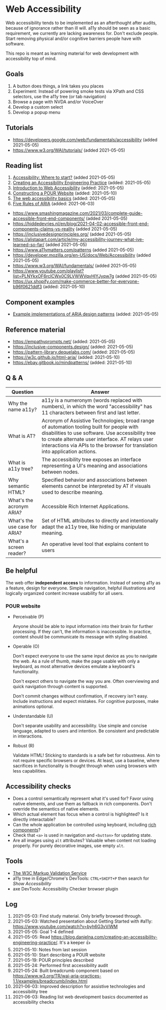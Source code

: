 # Web Accessibility

Web accessibility tends to be implemented as an afterthought after audits, because of ignorance rather than ill will. a11y should be seen as a basic requirement, we currently are lacking awareness for. Don't exclude people. Start removing physical and/or cognitive barriers people have with software.

This repo is meant as learning material for web development with accessibility top of mind.

## Goals

1. A button does things, a link takes you places
2. Experiment: Instead of powering smoke tests via XPath and CSS selectors, use the a11y tree (or tab navigation)
3. Browse a page with NVDA and/or VoiceOver
4. Develop a custom select
5. Develop a popup menu

## Tutorials

- https://developers.google.com/web/fundamentals/accessibility  (added 2021-05-05)
- https://www.w3.org/WAI/tutorials/ (added 2021-05-05)

## Reading list

1. [Accessibility: Where to start?](https://www.youtube.com/watch?v=byh6G3vViWM) (added 2021-05-05)
2. [Creating an Accessibility Engineering Practice](https://blog.danielna.com/creating-an-accessibility-engineering-practice/) (added: 2021-05-05)
3. [Introduction to Web Accessibility](https://webaim.org/intro/) (added: 2021-05-05)
4. [Constructing a POUR Website](https://webaim.org/articles/pour/) (added: 2021-05-10)
5. [The web accessibility basics](https://www.marcozehe.de/articles/2015-12-14-the-web-accessibility-basics/) (added: 2021-05-05)
6. [Five Rules of ARIA](https://www.w3.org/TR/aria-in-html/#notes2) (added: 2021-06-03)

- https://www.smashingmagazine.com/2021/03/complete-guide-accessible-front-end-components/ (added 2021-05-05)
- https://hiddedevries.nl/en/blog/2021-04-02-accessible-front-end-components-claims-vs-reality (added 2021-05-05)
- https://inclusivedesignprinciples.org/ (added 2021-05-05)
- https://alistapart.com/article/my-accessibility-journey-what-ive-learned-so-far/ (added 2021-05-05)
- https://www.a11ymatters.com/patterns (added 2021-05-05)
- https://developer.mozilla.org/en-US/docs/Web/Accessibility (added 2021-05-05)
- https://www.w3.org/WAI/fundamentals/ (added 2021-05-05)
- https://www.youtube.com/playlist?list=PLNYkxOF6rcICWx0C9LVWWVqvHlYJyqw7g (added 2021-05-05)
- https://ux.shopify.com/make-commerce-better-for-everyone-b96f0621ddf3 (added: 2021-05-10)

## Component examples

- [Example implementations of ARIA design patterns](https://www.w3.org/TR/wai-aria-practices-1.1/examples/) (added: 2021-05-05)

## Reference material

- https://empathyprompts.net/ (added: 2021-05-05)
- https://inclusive-components.design/ (added: 2021-05-05)
- https://pattern-library.dequelabs.com/ (added: 2021-05-05)
- https://w3c.github.io/html-aria/ (added: 2021-05-10)
- https://ebay.gitbook.io/mindpatterns/ (added: 2021-05-10)

## Q & A

| Question | Answer |
| - | - |
| Why the name a11y? | a11y is a numeronym (words replaced with numbers), in which the word "accessibility" has 11 characters between first and last letter. |
| What is AT? | Acronym of Assistive Technologies; broad range of automation tooling built for people with disabilities to use software. Use accessibility tree to create alternate user interface. AT relays user interactions via APIs to the browser for translation into application actions. |
| What is a11y tree? | The accessibility tree exposes an interface representing a UI's meaning and associations between nodes. |
| Why semantic HTML? | Specified behavior and associations between elements cannot be interpreted by AT if visuals used to describe meaning. |
| What's the acronym ARIA? | Accessible Rich Internet Applications. |
| What's the use case for ARIA? | Set of HTML attributes to directly and intentionally adapt the a11y tree, like hiding or manipulate meaning. |
| What's a screen reader? | An operative level tool that explains content to users |

## Be helpful

The web offer **independent access** to information. Instead of seeing a11y as a feature, design for everyone. Simple navigation, helpful illustrations and logically organized content increase usability for all users.

### POUR website

- Perceivable (P)

  Anyone should be able to input information into their brain for further processing. If they can't, the information is inaccessible. In practice, content should be communicate its message with styling disabled.

- Operable (O)

  Don't expect everyone to use the same input device as you to navigate the web. As a rule of thumb, make the page usable with only a keyboard, as most alternative devices emulate a keyboard's functionality.

  Don't expect others to navigate the way you are. Often overviewing and quick navigation through content is supported.

  Don't commit changes without confirmation, if recovery isn't easy. Include instructions and expect mistakes. For cognitive purposes, make animations optional.

- Understandable (U)

  Don't separate usability and accessibility. Use simple and concise language, adapted to users and intention. Be consistent and predictable in interactions.

- Robust (R)

  Validate HTML! Sticking to standards is a safe bet for robustness. Aim to not require specific browsers or devices. At least, use a baseline, where sacrifices in functionality is thought through when using browsers with less capabilities.

## Accessibility checks

- Does a control semantically represent what it's used for? Favor using native elements, and use them as fallback in rich components. Don't override the semantics of native elements.
- Which actual element has focus when a control is highlighted? Is it directly interactable?
- Can the whole application be controlled using keyboard, including [rich components](https://www.w3.org/TR/aria-in-html/#3rdrule)?
- Check that `<a>` is used in navigation and `<button>` for updating state.
- Are all images using `alt` attributes? Valuable when content not loading properly. For purely decorative images, use empty `alt`.

## Tools

- [The W3C Markup Validation Service](https://validator.w3.org/)
- a11y tree in Edge/Chrome's DevTools: `CTRL+SHIFT+P` then search for _Show Accessibility_
- axe DevTools: Accessibility Checker browser plugin

## Log

1. 2021-05-03: Find study material. Only briefly browsed through.
2. 2021-05-03: Watched presentation about Getting Started with #a11y: https://www.youtube.com/watch?v=byh6G3vViWM
3. 2021-05-05: Goal 1-4 defined
4. 2021-05-05: Read https://blog.danielna.com/creating-an-accessibility-engineering-practice/. It's a keeper 👍
5. 2021-05-10: Notes from last session
6. 2021-05-10: Start describing a POUR website
7. 2021-05-19: POUR principles described
8. 2021-05-24: Performed first accessibility audit
9. 2021-05-24: Built breadcrumb component based on https://www.w3.org/TR/wai-aria-practices-1.1/examples/breadcrumb/index.html
10. 2021-06-03: Improved description for assistive technologies and accessibility tree
11. 2021-06-03: Reading list web development basics documented as accessibility checks
